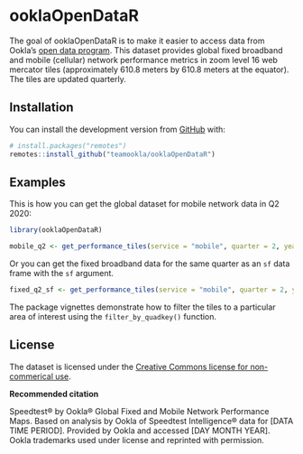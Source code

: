 
<!-- README.md is generated from README.Rmd. Please edit that file -->

# ooklaOpenDataR

<!-- badges: start -->

<!-- badges: end -->

The goal of ooklaOpenDataR is to make it easier to access data from
Ookla’s [open data
program](https://registry.opendata.aws/speedtest-global-performance/).
This dataset provides global fixed broadband and mobile (cellular)
network performance metrics in zoom level 16 web mercator tiles
(approximately 610.8 meters by 610.8 meters at the equator). The tiles
are updated quarterly.

## Installation

You can install the development version from
[GitHub](https://github.com/) with:

``` r
# install.packages("remotes")
remotes::install_github("teamookla/ooklaOpenDataR")
```

## Examples

This is how you can get the global dataset for mobile network data in Q2
2020:

``` r
library(ooklaOpenDataR)

mobile_q2 <- get_performance_tiles(service = "mobile", quarter = 2, year = 2020)
```

Or you can get the fixed broadband data for the same quarter as an `sf`
data frame with the `sf`
argument.

``` r
fixed_q2_sf <- get_performance_tiles(service = "mobile", quarter = 2, year = 2020)
```

The package vignettes demonstrate how to filter the tiles to a
particular area of interest using the `filter_by_quadkey()` function.

## License

The dataset is licensed under the [Creative Commons license for
non-commerical use](https://creativecommons.org/licenses/by-nc-sa/4.0/).

**Recommended citation**

Speedtest® by Ookla® Global Fixed and Mobile Network Performance Maps.
Based on analysis by Ookla of Speedtest Intelligence® data for \[DATA
TIME PERIOD\]. Provided by Ookla and accessed \[DAY MONTH YEAR\]. Ookla
trademarks used under license and reprinted with permission.
